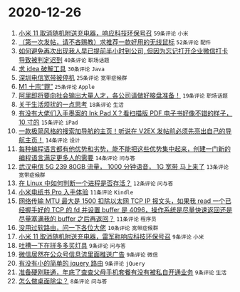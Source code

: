 # 2020-12-26

1. [小米 11 取消随机附送充电器，响应科技环保号召](https://www.v2ex.com/t/739146) ``59条评论`` ``小米``
1. [（第一次发帖，请不吝赐教）求推荐一款好用的无线鼠标](https://www.v2ex.com/t/739092) ``52条评论`` ``配件``
1. [如何避免再次出现我人早已提前半小时到公司, 但因为忘记打开企业微信打卡导致被判定迟到](https://www.v2ex.com/t/739099) ``40条评论`` ``职场话题``
1. [求 idea 破解工具](https://www.v2ex.com/t/739128) ``30条评论`` ``Java``
1. [深圳电信宽带被停机](https://www.v2ex.com/t/739133) ``25条评论`` ``宽带症候群``
1. [M1 十宗“罪”](https://www.v2ex.com/t/739152) ``25条评论`` ``Apple``
1. [阿里即将要向社会输出大量人才，各公司请做好接盘准备！](https://www.v2ex.com/t/739153) ``19条评论`` ``职场话题``
1. [关于生活烦扰的一点思考](https://www.v2ex.com/t/739142) ``18条评论`` ``生活``
1. [有没有大佬们入手墨案的 Ink Pad X？看扫描版 PDF 电子书好像不错的样子， 10 寸的](https://www.v2ex.com/t/739181) ``15条评论`` ``iPad``
1. [一款极简风格的搜索加导航的主页！听说在 V2EX 发帖前必须先亮出自己的导航主页！](https://www.v2ex.com/t/739104) ``14条评论`` ``设计``
1. [每种编程语言都有他优势和劣势，能不能把这些优势集中起来，创建一门新的编程语言满足更多人的需要](https://www.v2ex.com/t/739096) ``14条评论`` ``问与答``
1. [武汉电信 5G 239 80GB 流量， 1000 分钟语音， 1G 宽带 马上来了](https://www.v2ex.com/t/739090) ``13条评论`` ``宽带症候群``
1. [在 Linux 中如何判断一个进程是否存活？](https://www.v2ex.com/t/739119) ``12条评论`` ``问与答``
1. [小米电纸书 Pro 入手体验](https://www.v2ex.com/t/739136) ``11条评论`` ``Kindle``
1. [网络传输 MTU 最大是 1500 扣除以太网 TCP IP 报文头，如果我 read 一个已经握手好的 TCP 的 fd 并设置 buffer 是 4096，操作系统是尽量快速返回还是尽量塞满我的 buffer 之后再返回？](https://www.v2ex.com/t/739091) ``11条评论`` ``程序员``
1. [没用过软路由，问一下各位大佬](https://www.v2ex.com/t/739132) ``10条评论`` ``宽带症候群``
1. [小米 11 取消随机附送充电器，雷军称响应科技环保号召](https://www.v2ex.com/t/739151) ``9条评论`` ``小米``
1. [吐槽一下在拼多多买灯具](https://www.v2ex.com/t/739144) ``9条评论`` ``问与答``
1. [微信居然在公众号信息流里面推送广告](https://www.v2ex.com/t/739139) ``9条评论`` ``微信``
1. [有没有小的简单的 jquery 路由](https://www.v2ex.com/t/739134) ``9条评论`` ``jQuery``
1. [准备硬刚联通，年底了查查父母手机套餐有没有被私自开通业务](https://www.v2ex.com/t/739108) ``9条评论`` ``生活``
1. [怎么做桌面除尘？](https://www.v2ex.com/t/739095) ``8条评论`` ``问与答``
